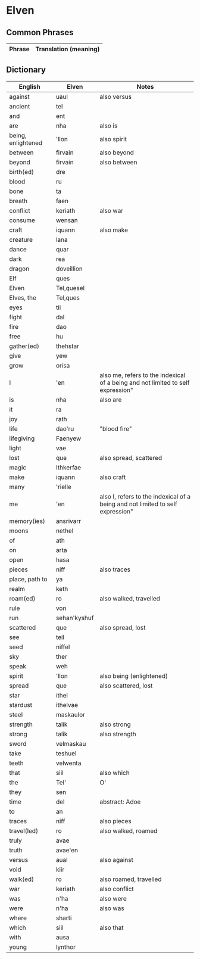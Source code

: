 # Elven

## Common Phrases
|Phrase| Translation (meaning)|
|-|-|

## Dictionary
|English|Elven|Notes|
|-|-|-|
|against|uaul|also versus |
|ancient|tel||
|and|ent||
|are|nha|also is|
|being, enlightened|'llon|also spirit|
|between|firvain|also beyond|
|beyond|firvain|also between|
|birth(ed)|dre||
|blood|ru||
|bone|ta||
|breath|faen||
|conflict|keriath|also war|
|consume|wensan||
|craft|iquann|also make|
|creature|lana||
|dance|quar||
|dark|rea||
|dragon|doveillion||
|Elf|ques||
|Elven|Tel,quesel||
|Elves, the|Tel,ques||
|eyes|tii||
|fight|dal||
|fire|dao||
|free|hu||
|gather(ed)|thehstar||
|give|yew||
|grow|orisa||
|I|'en|also me, refers to the indexical of a being and not limited to self expression"|
|is|nha|also are|
|it|ra||
|joy|rath||
|life|dao'ru|"blood fire"|
|lifegiving|Faenyew||
|light|vae||
|lost|que|also spread, scattered|
|magic|Ithkerfae||
|make|iquann|also craft|
|many|'rielle||
|me|'en|also I, refers to the indexical of a being and not limited to self expression"|
|memory(ies)|ansrivarr||
|moons|nethel||
|of|ath||
|on|arta||
|open|hasa||
|pieces|niff|also traces|
|place, path to|ya||
|realm|keth||
|roam(ed)|ro|also walked, travelled|
|rule|von||
|run|sehan'kyshuf||
|scattered|que|also spread, lost|
|see|teil||
|seed|niffel||
|sky|ther||
|speak|weh||
|spirit|'llon|also being (enlightened)|
|spread|que|also scattered, lost|
|star|ithel||
|stardust|ithelvae||
|steel|maskaulor||
|strength|talik|also strong|
|strong|talik|also strength|
|sword|velmaskau||
|take|teshuel||
|teeth|velwenta||
|that|siil|also which|
|the|Tel'| O'|prefix|
|they|sen||
|time|del|abstract: Adoe|
|to|an||
|traces|niff|also pieces|
|travel(led)|ro|also walked, roamed|
|truly|avae||
|truth|avae'en||
|versus|aual|also against|
|void|kiir||
|walk(ed)|ro|also roamed, travelled|
|war|keriath|also conflict|
|was|n'ha|also were|
|were|n'ha|also was|
|where|sharti||
|which|siil|also that|
|with|ausa||
|young|lynthor||

